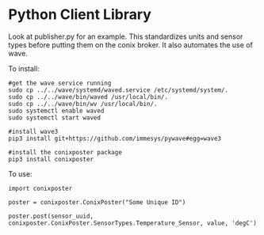 Python Client Library
=====================

Look at publisher.py for an example. This standardizes units and sensor types
before putting them on the conix broker. It also automates the use of wave.

To install:
```
#get the wave service running
sudo cp ../../wave/systemd/waved.service /etc/systemd/system/.
sudo cp ../../wave/bin/waved /usr/local/bin/.
sudo cp ../../wave/bin/wv /usr/local/bin/.
sudo systemctl enable waved
sudo systemctl start waved

#install wave3
pip3 install git+https://github.com/immesys/pywave#egg=wave3

#install the conixposter package
pip3 install conixposter
```

To use:
```
import conixposter

poster = conixposter.ConixPoster("Some Unique ID")

poster.post(sensor_uuid, conixposter.ConixPoster.SensorTypes.Temperature_Sensor, value, 'degC')
```
